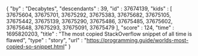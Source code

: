 {
  "by" : "Decabytes",
  "descendants" : 39,
  "id" : 37674139,
  "kids" : [ 37675604, 37675701, 37675292, 37675383, 37675682, 37675105, 37675442, 37675139, 37675290, 37675486, 37675485, 37675602, 37675648, 37675293, 37675091, 37675479 ],
  "score" : 124,
  "time" : 1695820203,
  "title" : "The most copied StackOverflow snippet of all time is flawed",
  "type" : "story",
  "url" : "https://programming.guide/worlds-most-copied-so-snippet.html"
}
